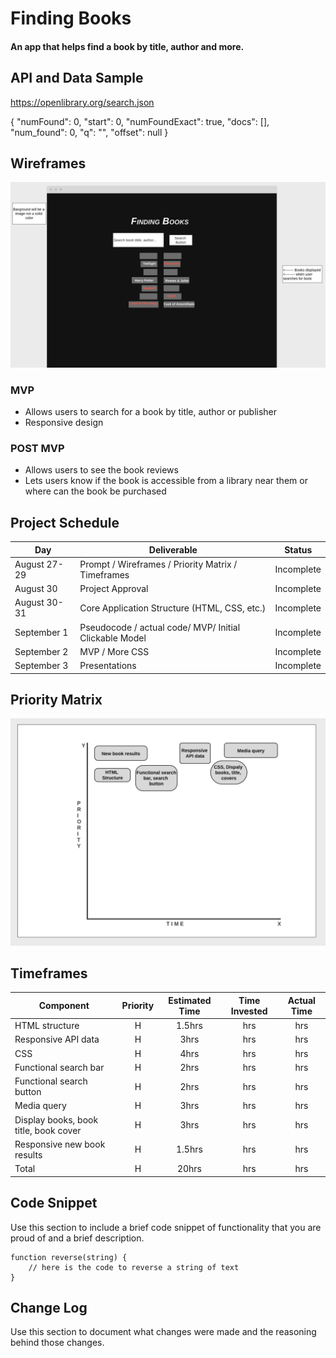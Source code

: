 # Finding Books

#### An app that helps find a book by title, author and more.

## API and Data Sample

https://openlibrary.org/search.json

{
"numFound": 0,
"start": 0,
"numFoundExact": true,
"docs": [],
"num_found": 0,
"q": "",
"offset": null
}

## Wireframes

![](images/Screen%20Shot%202021-08-28%20at%206.50.29%20PM.png)

### MVP

- Allows users to search for a book by title, author or publisher
- Responsive design

### POST MVP

- Allows users to see the book reviews
- Lets users know if the book is accessible from a library near them or where can the book be purchased

## Project Schedule

| Day          | Deliverable                                            | Status     |
| ------------ | ------------------------------------------------------ | ---------- |
| August 27-29 | Prompt / Wireframes / Priority Matrix / Timeframes     | Incomplete |
| August 30    | Project Approval                                       | Incomplete |
| August 30-31 | Core Application Structure (HTML, CSS, etc.)           | Incomplete |
| September 1  | Pseudocode / actual code/ MVP/ Initial Clickable Model | Incomplete |
| September 2  | MVP / More CSS                                         | Incomplete |
| September 3  | Presentations                                          | Incomplete |

## Priority Matrix

![](images/Screen%20Shot%202021-08-29%20at%208.03.41%20PM.png)

## Timeframes

| Component                             | Priority | Estimated Time | Time Invested | Actual Time |
| ------------------------------------- | :------: | :------------: | :-----------: | :---------: |
| HTML structure                        |    H     |     1.5hrs     |      hrs      |     hrs     |
| Responsive API data                   |    H     |      3hrs      |      hrs      |     hrs     |
| CSS                                   |    H     |      4hrs      |      hrs      |     hrs     |
| Functional search bar                 |    H     |      2hrs      |      hrs      |     hrs     |
| Functional search button              |    H     |      2hrs      |      hrs      |     hrs     |
| Media query                           |    H     |      3hrs      |      hrs      |     hrs     |
| Display books, book title, book cover |    H     |      3hrs      |      hrs      |     hrs     |
| Responsive new book results           |    H     |     1.5hrs     |      hrs      |     hrs     |
| Total                                 |    H     |     20hrs      |      hrs      |     hrs     |

## Code Snippet

Use this section to include a brief code snippet of functionality that you are proud of and a brief description.

```
function reverse(string) {
	// here is the code to reverse a string of text
}
```

## Change Log

Use this section to document what changes were made and the reasoning behind those changes.
